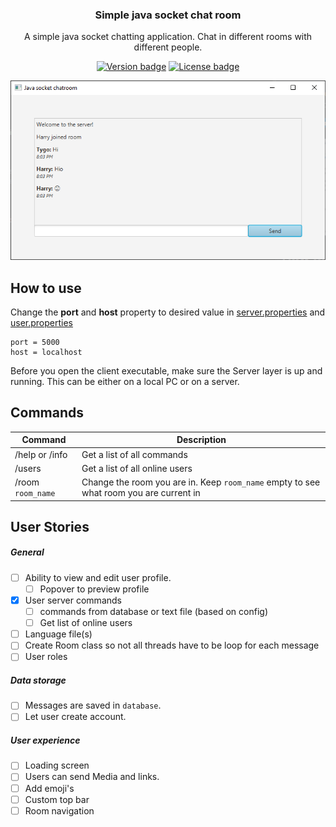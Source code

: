 <h3 align="center">
	Simple java socket chat room
</h3>

<p align="center">
A simple java socket chatting application. Chat in different rooms with different people.
</p>

<p align="center">
	<a href="https://github.com/Tygovanommen/Java-socket-chatroom/tags"><img src="https://img.shields.io/badge/release-v0.1_alpha-blue" alt="Version badge"></a>
	<a href="https://github.com/Tygovanommen/Java-socket-chatroom/blob/master/LICENSE"><img src="https://img.shields.io/badge/license-MIT-green.svg" alt="License badge"></a>
</p>

<p align="center">
	<img src="https://github.com/Tygovanommen/Java-socket-chatroom/blob/master/screenshot.png" width="550" alt="screenshot">
</p>

## How to use

Change the **port** and **host** property to desired value in [server.properties](/server.properties) and [user.properties](/user.properties)

``` 
port = 5000
host = localhost
```

Before you open the client executable, make sure the Server layer is up and running. This can be either on a local PC or on a server.

## Commands
| Command | Description |
| ----- | --- |
| /help or /info | Get a list of all commands |
| /users | Get a list of all online users |
| /room `room_name`  | Change the room you are in. Keep `room_name` empty to see what room you are current in |

## User Stories
##### General
- [ ] Ability to view and edit user profile.
    - [ ] Popover to preview profile
- [x] User server commands
    - [ ] commands from database or text file (based on config)
    - [ ] Get list of online users
- [ ] Language file(s)
- [ ] Create Room class so not all threads have to be loop for each message
- [ ] User roles
 
##### Data storage
- [ ] Messages are saved in `database`.
- [ ] Let user create account.
    
##### User experience
- [ ] Loading screen
- [ ] Users can send Media and links.
- [ ] Add emoji's
- [ ] Custom top bar
- [ ] Room navigation